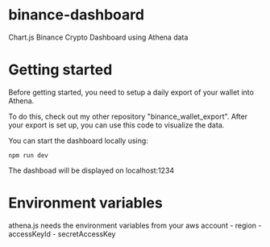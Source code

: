 # binance-dashboard
Chart.js Binance Crypto Dashboard using Athena data

# Getting started
Before getting started, you need to setup a daily export of your wallet into Athena.

To do this, check out my other repository "binance_wallet_export". After your export is set up, you can use this code to visualize the data.

You can start the dashboard locally using:
```
npm run dev
```

The dashboad will be displayed on localhost:1234

# Environment variables
athena.js needs the environment variables from your aws account
    - region
    - accessKeyId
    - secretAccessKey
